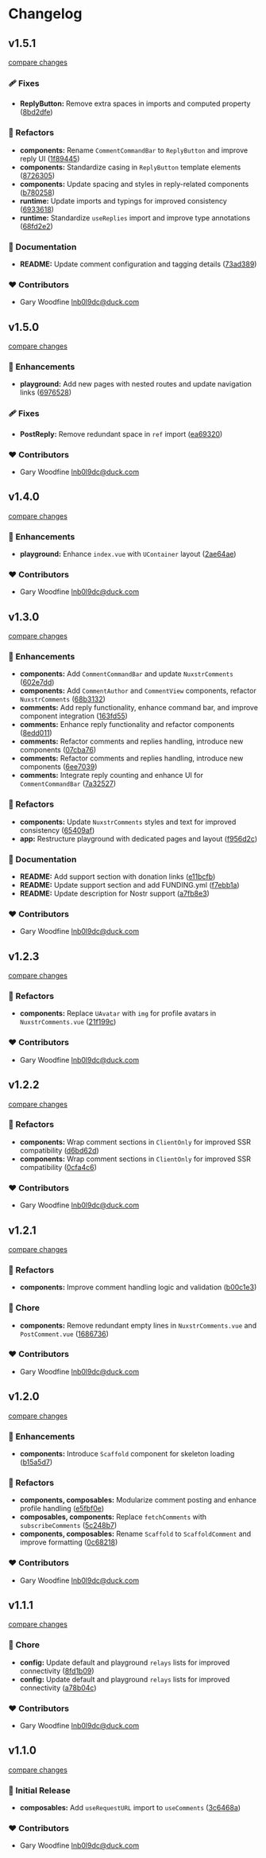 # Changelog


## v1.5.1

[compare changes](https://github.com/threenine/nuxstr-comments/compare/v1.5.0...v1.5.1)

### 🩹 Fixes

- **ReplyButton:** Remove extra spaces in imports and computed property ([8bd2dfe](https://github.com/threenine/nuxstr-comments/commit/8bd2dfe))

### 💅 Refactors

- **components:** Rename `CommentCommandBar` to `ReplyButton` and improve reply UI ([1f89445](https://github.com/threenine/nuxstr-comments/commit/1f89445))
- **components:** Standardize casing in `ReplyButton` template elements ([8726305](https://github.com/threenine/nuxstr-comments/commit/8726305))
- **components:** Update spacing and styles in reply-related components ([b780258](https://github.com/threenine/nuxstr-comments/commit/b780258))
- **runtime:** Update imports and typings for improved consistency ([6933618](https://github.com/threenine/nuxstr-comments/commit/6933618))
- **runtime:** Standardize `useReplies` import and improve type annotations ([68fd2e2](https://github.com/threenine/nuxstr-comments/commit/68fd2e2))

### 📖 Documentation

- **README:** Update comment configuration and tagging details ([73ad389](https://github.com/threenine/nuxstr-comments/commit/73ad389))

### ❤️ Contributors

- Gary Woodfine <lnb0l9dc@duck.com>

## v1.5.0

[compare changes](https://github.com/threenine/nuxstr-comments/compare/v1.4.0...v1.5.0)

### 🚀 Enhancements

- **playground:** Add new pages with nested routes and update navigation links ([6976528](https://github.com/threenine/nuxstr-comments/commit/6976528))

### 🩹 Fixes

- **PostReply:** Remove redundant space in `ref` import ([ea69320](https://github.com/threenine/nuxstr-comments/commit/ea69320))

### ❤️ Contributors

- Gary Woodfine <lnb0l9dc@duck.com>

## v1.4.0

[compare changes](https://github.com/threenine/nuxstr-comments/compare/v1.3.0...v1.4.0)

### 🚀 Enhancements

- **playground:** Enhance `index.vue` with `UContainer` layout ([2ae64ae](https://github.com/threenine/nuxstr-comments/commit/2ae64ae))

### ❤️ Contributors

- Gary Woodfine <lnb0l9dc@duck.com>

## v1.3.0

[compare changes](https://github.com/threenine/nuxstr-comments/compare/v1.2.3...v1.3.0)

### 🚀 Enhancements

- **components:** Add `CommentCommandBar` and update `NuxstrComments` ([602e7dd](https://github.com/threenine/nuxstr-comments/commit/602e7dd))
- **components:** Add `CommentAuthor` and `CommentView` components, refactor `NuxstrComments` ([68b3132](https://github.com/threenine/nuxstr-comments/commit/68b3132))
- **comments:** Add reply functionality, enhance command bar, and improve component integration ([163fd55](https://github.com/threenine/nuxstr-comments/commit/163fd55))
- **comments:** Enhance reply functionality and refactor components ([8edd011](https://github.com/threenine/nuxstr-comments/commit/8edd011))
- **comments:** Refactor comments and replies handling, introduce new components ([07cba76](https://github.com/threenine/nuxstr-comments/commit/07cba76))
- **comments:** Refactor comments and replies handling, introduce new components ([6ee7039](https://github.com/threenine/nuxstr-comments/commit/6ee7039))
- **comments:** Integrate reply counting and enhance UI for `CommentCommandBar` ([7a32527](https://github.com/threenine/nuxstr-comments/commit/7a32527))

### 💅 Refactors

- **components:** Update `NuxstrComments` styles and text for improved consistency ([65409af](https://github.com/threenine/nuxstr-comments/commit/65409af))
- **app:** Restructure playground with dedicated pages and layout ([f956d2c](https://github.com/threenine/nuxstr-comments/commit/f956d2c))

### 📖 Documentation

- **README:** Add support section with donation links ([e11bcfb](https://github.com/threenine/nuxstr-comments/commit/e11bcfb))
- **README:** Update support section and add FUNDING.yml ([f7ebb1a](https://github.com/threenine/nuxstr-comments/commit/f7ebb1a))
- **README:** Update description for Nostr support ([a7fb8e3](https://github.com/threenine/nuxstr-comments/commit/a7fb8e3))

### ❤️ Contributors

- Gary Woodfine <lnb0l9dc@duck.com>

## v1.2.3

[compare changes](https://github.com/threenine/nuxstr-comments/compare/v1.2.2...v1.2.3)

### 💅 Refactors

- **components:** Replace `UAvatar` with `img` for profile avatars in `NuxstrComments.vue` ([21f199c](https://github.com/threenine/nuxstr-comments/commit/21f199c))

### ❤️ Contributors

- Gary Woodfine <lnb0l9dc@duck.com>

## v1.2.2

[compare changes](https://github.com/threenine/nuxstr-comments/compare/v1.2.1...v1.2.2)

### 💅 Refactors

- **components:** Wrap comment sections in `ClientOnly` for improved SSR compatibility ([d6bd62d](https://github.com/threenine/nuxstr-comments/commit/d6bd62d))
- **components:** Wrap comment sections in `ClientOnly` for improved SSR compatibility ([0cfa4c6](https://github.com/threenine/nuxstr-comments/commit/0cfa4c6))

### ❤️ Contributors

- Gary Woodfine <lnb0l9dc@duck.com>

## v1.2.1

[compare changes](https://github.com/threenine/nuxstr-comments/compare/v1.2.0...v1.2.1)

### 💅 Refactors

- **components:** Improve comment handling logic and validation ([b00c1e3](https://github.com/threenine/nuxstr-comments/commit/b00c1e3))

### 🏡 Chore

- **components:** Remove redundant empty lines in `NuxstrComments.vue` and `PostComment.vue` ([1686736](https://github.com/threenine/nuxstr-comments/commit/1686736))

### ❤️ Contributors

- Gary Woodfine <lnb0l9dc@duck.com>

## v1.2.0

[compare changes](https://github.com/threenine/nuxstr-comments/compare/v1.1.1...v1.2.0)

### 🚀 Enhancements

- **components:** Introduce `Scaffold` component for skeleton loading ([b15a5d7](https://github.com/threenine/nuxstr-comments/commit/b15a5d7))

### 💅 Refactors

- **components, composables:** Modularize comment posting and enhance profile handling ([e5fbf0e](https://github.com/threenine/nuxstr-comments/commit/e5fbf0e))
- **composables, components:** Replace `fetchComments` with `subscribeComments` ([5c248b7](https://github.com/threenine/nuxstr-comments/commit/5c248b7))
- **components, composables:** Rename `Scaffold` to `ScaffoldComment` and improve formatting ([0c68218](https://github.com/threenine/nuxstr-comments/commit/0c68218))

### ❤️ Contributors

- Gary Woodfine <lnb0l9dc@duck.com>

## v1.1.1

[compare changes](https://github.com/threenine/nuxstr-comments/compare/v1.1.0...v1.1.1)

### 🏡 Chore

- **config:** Update default and playground `relays` lists for improved connectivity ([8fd1b09](https://github.com/threenine/nuxstr-comments/commit/8fd1b09))
- **config:** Update default and playground `relays` lists for improved connectivity ([a78b04c](https://github.com/threenine/nuxstr-comments/commit/a78b04c))

### ❤️ Contributors

- Gary Woodfine <lnb0l9dc@duck.com>

## v1.1.0

[compare changes](https://github.com/threenine/nuxstr-comments/compare/v1.0.15...v1.1.0)

### 🚀 Initial Release

- **composables:** Add `useRequestURL` import to `useComments` ([3c6468a](https://github.com/threenine/nuxstr-comments/commit/3c6468a))

### ❤️ Contributors

- Gary Woodfine <lnb0l9dc@duck.com>
